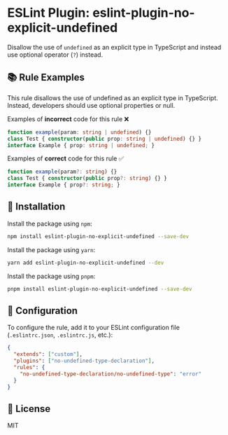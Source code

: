 # ESLint Plugin: eslint-plugin-no-explicit-undefined

Disallow the use of `undefined` as an explicit type in TypeScript and instead use optional operator (`?`) instead.

## 📚 Rule Examples

This rule disallows the use of undefined as an explicit type in TypeScript. Instead, developers should use optional properties or null.

Examples of **incorrect** code for this rule ❌

```ts
function example(param: string | undefined) {}
class Test { constructor(public prop: string | undefined) {} }
interface Example { prop: string | undefined; }
```

Examples of **correct** code for this rule ✅

```ts
function example(param?: string) {} 
class Test { constructor(public prop?: string) {} }
interface Example { prop?: string; }
```

## 🚀 Installation

Install the package using `npm`:

```bash
npm install eslint-plugin-no-explicit-undefined --save-dev
```

Install the package using `yarn`:

```bash
yarn add eslint-plugin-no-explicit-undefined --dev
```

Install the package using `pnpm`:

```bash
pnpm install eslint-plugin-no-explicit-undefined --save-dev
```

## 📝 Configuration

To configure the rule, add it to your ESLint configuration file (`.eslintrc.json`, `.eslintrc.js`, etc.):

```json
{
  "extends": ["custom"],
  "plugins": ["no-undefined-type-declaration"],
  "rules": {
    "no-undefined-type-declaration/no-undefined-type": "error"
  }
}
```

## 📃 License

MIT
